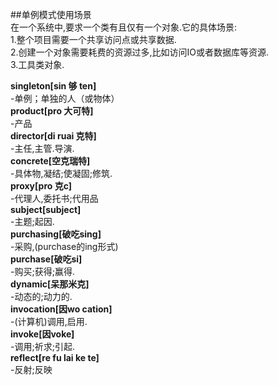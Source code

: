 ##单例模式使用场景  
在一个系统中,要求一个类有且仅有一个对象.它的具体场景:  
1.整个项目需要一个共享访问点或共享数据.   
2.创建一个对象需要耗费的资源过多,比如访问IO或者数据库等资源.  
3.工具类对象.  






**singleton[sin 够 ten]**  
-单例；单独的人（或物体）  
**product[pro 大可特]**  
-产品   
**director[di ruai 克特]**  
-主任,主管.导演.   
**concrete[空克瑞特]**  
-具体物,凝结;使凝固;修筑.   
**proxy[pro 克c]**  
-代理人,委托书;代用品   
**subject[subject]**  
-主题;起因.   
**purchasing[破吃sing]**  
-采购,(purchase的ing形式)   
**purchase[破吃si]**  
-购买;获得;赢得.   
**dynamic[呆那米克]**  
-动态的;动力的.   
**invocation[因wo cation]**  
-(计算机)调用,启用.   
**invoke[因voke]**  
-调用;祈求;引起.   
**reflect[re fu lai ke te]**  
-反射;反映   
